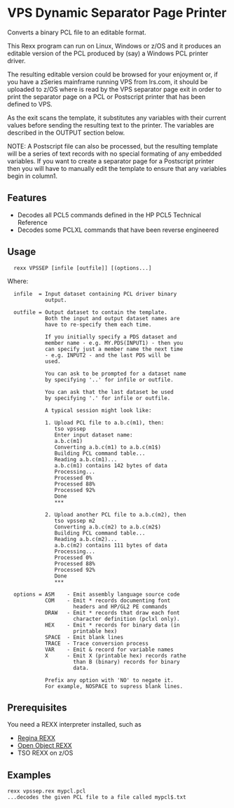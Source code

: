 VPS Dynamic Separator Page Printer
==================================
Converts a binary PCL file to an editable format.

This Rexx program can run on Linux, Windows or z/OS and it
produces an editable version of the PCL produced by (say) a
Windows PCL printer driver.

The resulting editable version could be browsed for your
enjoyment or, if you have a zSeries mainframe running
VPS from lrs.com, it should be uploaded to z/OS 
where is read by the VPS separator page exit in order to 
print the separator page on a PCL or Postscript printer
that has been defined to VPS.

As the exit scans the template, it substitutes any
variables with their current values before sending the 
resulting text to the printer.  The variables are
described in the OUTPUT section below.

NOTE: A Postscript file can also be processed, but the 
resulting template will be a series of text records
with no special formating of any embedded variables.
If you want to create a separator page for a Postscript
printer then you will have to manually edit the
template to ensure that any variables begin in column1.

Features
--------
* Decodes all PCL5 commands defined in the HP PCL5 Technical Reference
* Decodes some PCLXL commands that have been reverse engineered

Usage
-----

      rexx VPSSEP [infile [outfile]] [(options...]
Where:

      infile  = Input dataset containing PCL driver binary 
                output.

      outfile = Output dataset to contain the template.
                Both the input and output dataset names are
                have to re-specify them each time.

                If you initially specify a PDS dataset and
                member name - e.g. MY.PDS(INPUT1) - then you 
                can specify just a member name the next time 
                - e.g. INPUT2 - and the last PDS will be
                used.

                You can ask to be prompted for a dataset name
                by specifying '..' for infile or outfile.

                You can ask that the last dataset be used
                by specifying '.' for infile or outfile.

                A typical session might look like:

                1. Upload PCL file to a.b.c(m1), then:
                   tso vpssep
                   Enter input dataset name:
                   a.b.c(m1)
                   Converting a.b.c(m1) to a.b.c(m1$)
                   Building PCL command table...
                   Reading a.b.c(m1)...
                   a.b.c(m1) contains 142 bytes of data
                   Processing...
                   Processed 0%
                   Processed 88%
                   Processed 92%
                   Done
                   ***

                2. Upload another PCL file to a.b.c(m2), then
                   tso vpssep m2
                   Converting a.b.c(m2) to a.b.c(m2$)
                   Building PCL command table...
                   Reading a.b.c(m2)...
                   a.b.c(m2) contains 111 bytes of data
                   Processing...
                   Processed 0%
                   Processed 88%
                   Processed 92%
                   Done
                   ***

      options = ASM    - Emit assembly language source code
                COM    - Emit * records documenting font
                         headers and HP/GL2 PE commands
                DRAW   - Emit * records that draw each font
                         character definition (pclxl only).
                HEX    - Emit * records for binary data (in
                         printable hex)
                SPACE  - Emit blank lines
                TRACE  - Trace conversion process
                VAR    - Emit & record for variable names
                X      - Emit X (printable hex) records rathe
                         than B (binary) records for binary
                         data.

                Prefix any option with 'NO' to negate it.
                For example, NOSPACE to supress blank lines.
          
Prerequisites
-------------
You need a REXX interpreter installed, such as
  * [Regina REXX](http://regina-rexx.sourceforge.net)
  * [Open Object REXX](http://www.oorexx.org/)
  * TSO REXX on z/OS


Examples
-------
    rexx vpssep.rex mypcl.pcl
    ...decodes the given PCL file to a file called mypcl$.txt